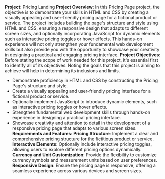 **Project**: Pricing Landing 
**Project Overview**:
                 In this Pricing Page project, the objective is to demonstrate your skills in HTML and CSS by creating
  a visually appealing and user-friendly pricing page for a fictional product or service. The project
  includes building the page's structure and style using HTML and CSS, ensuring a responsive design
  that adapts to different screen sizes, and optionally incorporating JavaScript for dynamic elements
  such as interactive pricing toggles or hover effects. This hands-on experience will not only
  strengthen your fundamental web development skills but also provide you with the opportunity to
  showcase your creativity in designing a practical and engaging pricing interface.
**Project Objectives**:
                Before stating the scope of work needed for this project, it's essential first to identify all of its
  objectives. Noting the goals that this project is aiming to achieve will help in determining its
  inclusions and limits.
* Demonstrate proficiency in HTML and CSS by constructing the Pricing Page's structure and
   style.
*  Create a visually appealing and user-friendly pricing interface for a fictional product or service.
*  Optionally implement JavaScript to introduce dynamic elements, such as interactive pricing
   toggles or hover effects.
*  Strengthen fundamental web development skills through hands-on experience in designing a
   practical pricing interface.
*  Showcase creativity and attention to detail in the development of a responsive pricing page
   that adapts to various screen sizes.
**Requirements and Features**:
  **Pricing Structure**: Implement a clear and comprehensive pricing structure for the fictitious
                         product or service.
  **Interactive Elements**: Optionally include interactive pricing toggles, allowing users to explore
                            different pricing options dynamically.
  **Currency and Unit Customization**: Provide the flexibility to customize currency symbols and
                                       measurement units based on user preferences.
  **Responsive Design**: Ensure the pricing page is responsive, offering a seamless experience
                         across various devices and screen sizes.
